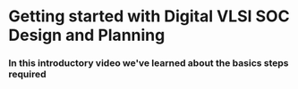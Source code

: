 <h1>
Getting started with Digital VLSI SOC Design and Planning
</h1>
<h3>
In this introductory video we've learned about the basics steps required 
</h3>